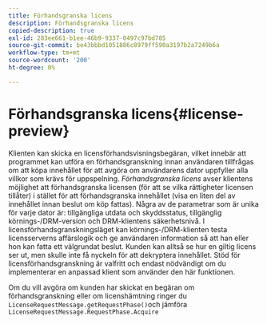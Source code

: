 ```yaml
---
title: Förhandsgranska licens
description: Förhandsgranska licens
copied-description: true
exl-id: 283ee661-b1ee-46b9-9337-0497c97bd785
source-git-commit: be43bbbd1051886c8979ff590a3197b2a7249b6a
workflow-type: tm+mt
source-wordcount: '200'
ht-degree: 0%

---
```


# Förhandsgranska licens{#license-preview}

Klienten kan skicka en licensförhandsvisningsbegäran, vilket innebär att programmet kan utföra en förhandsgranskning innan användaren tillfrågas om att köpa innehållet för att avgöra om användarens dator uppfyller alla villkor som krävs för uppspelning. *Förhandsgranska licens* avser klientens möjlighet att förhandsgranska licensen (för att se vilka rättigheter licensen tillåter) i stället för att förhandsgranska innehållet (visa en liten del av innehållet innan beslut om köp fattas). Några av de parametrar som är unika för varje dator är: tillgängliga utdata och skyddsstatus, tillgänglig körnings-/DRM-version och DRM-klientens säkerhetsnivå. I licensförhandsgranskningsläget kan körnings-/DRM-klienten testa licensserverns affärslogik och ge användaren information så att han eller hon kan fatta ett välgrundat beslut. Kunden kan alltså se hur en giltig licens ser ut, men skulle inte få nyckeln för att dekryptera innehållet. Stöd för licensförhandsgranskning är valfritt och endast nödvändigt om du implementerar en anpassad klient som använder den här funktionen.

Om du vill avgöra om kunden har skickat en begäran om förhandsgranskning eller om licenshämtning ringer du `LicenseRequestMessage.getRequestPhase()`och jämföra `LicenseRequestMessage.RequestPhase.Acquire`
